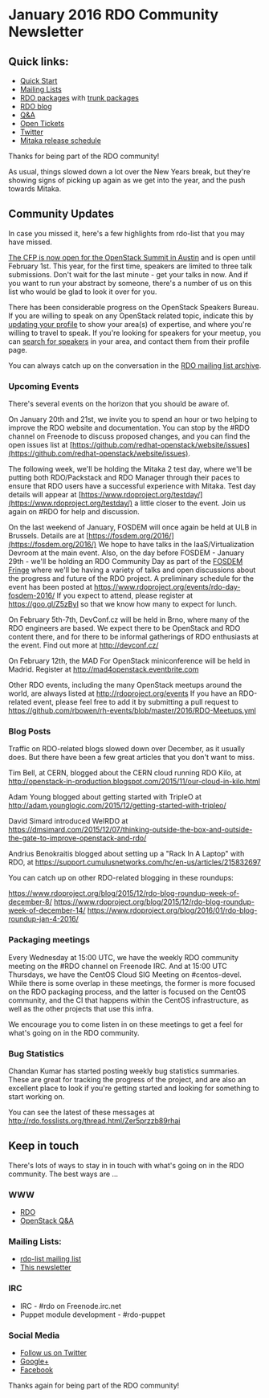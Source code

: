 # January 2016 RDO Community Newsletter

## Quick links:

* [Quick Start](http://rdoproject.org/quickstart)
* [Mailing Lists](http://rdoproject.org/Mailing_lists)
* [RDO packages](http://rdoproject.org/repos/) with [trunk packages](http://rdoproject.org/repos/openstack/openstack-trunk/)
* [RDO blog](http://rdoproject.org/blog)
* [Q&A](http://ask.openstack.org/)
* [Open Tickets](http://tm3.org/rdobugs)
* [Twitter](http://twitter.com/rdocommunity)
* [Mitaka release schedule](http://docs.openstack.org/releases/schedules/mitaka.html)

Thanks for being part of the RDO community!

As usual, things slowed down a lot over the New Years break, but
they're showing signs of picking up again as we get into the year, and
the push towards Mitaka.

## Community Updates 

In case you missed it, here's a few highlights from rdo-list that you
may have missed.

[The CFP is now open for the OpenStack Summit in Austin](https://goo.gl/q1ru8x)
 and is open until February 1st. This year,
for the first time, speakers are limited to three talk submissions.
Don't wait for the last minute - get your talks in now. And if you
want to run your abstract by someone, there's a number of us on this
list who would be glad to look it over for you.

There has been considerable progress on the OpenStack Speakers Bureau.
If you are willing to speak on any OpenStack related topic, indicate
this by [updating your profile](https://www.openstack.org/profile/speaker)
 to show your area(s) of
expertise, and where you're willing to travel to speak. If you're
looking for speakers for your meetup, you can 
[search for speakers](https://www.openstack.org/community/speakers)
in your area, and contact them from their profile page.

You can always catch up on the conversation in the 
[RDO mailing list archive](http://rdo.fosslists.org/list.html?rdo-list@redhat.com).

### Upcoming Events 

There's several events on the horizon that you should be aware of.

On January 20th and 21st, we invite you to spend an hour or two
helping to improve the RDO website and documentation. You can stop by
the #RDO channel on Freenode to discuss proposed changes, and you can
find the open issues list at
[https://github.com/redhat-openstack/website/issues](https://github.com/redhat-openstack/website/issues).

The following week, we'll be holding the Mitaka 2 test day, where
we'll be putting both RDO/Packstack and RDO Manager through their
paces to ensure that RDO users have a successful experience with
Mitaka. Test day details will appear at
[https://www.rdoproject.org/testday/](https://www.rdoproject.org/testday/)
a little closer to the event. Join us again on #RDO for help and discussion.

On the last weekend of January, FOSDEM will once again be held at ULB
in Brussels. Details are at [https://fosdem.org/2016/](https://fosdem.org/2016/)
We hope to have
talks in the IaaS/Virtualization Devroom at the main event. Also, on
the day before FOSDEM - January 29th - we'll be holding an RDO
Community Day as part of the [FOSDEM Fringe](https://fosdem.org/2016/fringe/) 
where we'll be having a variety of
talks and open discussions about the progress and future of the RDO
project. A preliminary schedule for the event has been posted at
https://www.rdoproject.org/events/rdo-day-fosdem-2016/  If you expect
to attend, please register at https://goo.gl/Z5zByI so that we know
how many to expect for lunch.

On February 5th-7th, DevConf.cz will be held in Brno, where many of
the RDO engineers are based. We expect there to be OpenStack and RDO
content there, and for there to be informal gatherings of RDO
enthusiasts at the event. Find out more at http://devconf.cz/

On February 12th, the MAD For OpenStack miniconference will be held in
Madrid. Register at http://mad4openstack.eventbrite.com

Other RDO events, including the many OpenStack meetups around the
world, are always listed at http://rdoproject.org/events  If you have
an RDO-related event, please feel free to add it by submitting a pull
request to
https://github.com/rbowen/rh-events/blob/master/2016/RDO-Meetups.yml

### Blog Posts

Traffic on RDO-related blogs slowed down over December, as it usually
does. But there have been a few great articles that you don't want to
miss.

Tim Bell, at CERN, blogged about the CERN cloud running RDO Kilo, at
http://openstack-in-production.blogspot.com/2015/11/our-cloud-in-kilo.html

Adam Young blogged about getting started with TripleO at
http://adam.younglogic.com/2015/12/getting-started-with-tripleo/

David Simard introduced WeIRDO at
https://dmsimard.com/2015/12/07/thinking-outside-the-box-and-outside-the-gate-to-improve-openstack-and-rdo/

Andrius Benokraitis blogged about setting up a "Rack In A Laptop" with
RDO, at https://support.cumulusnetworks.com/hc/en-us/articles/215832697

You can catch up on other RDO-related blogging in these roundups:

https://www.rdoproject.org/blog/2015/12/rdo-blog-roundup-week-of-december-8/
https://www.rdoproject.org/blog/2015/12/rdo-blog-roundup-week-of-december-14/
https://www.rdoproject.org/blog/2016/01/rdo-blog-roundup-jan-4-2016/

### Packaging meetings 

Every Wednesday at 15:00 UTC, we have the weekly RDO community meeting
on the #RDO channel on Freenode IRC. And at 15:00 UTC Thursdays, we
have the CentOS Cloud SIG Meeting on #centos-devel. While there is
some overlap in these meetings, the former is more focused on the RDO
packaging process, and the latter is focused on the CentOS community,
and the CI that happens within the CentOS infrastructure, as well as
the other projects that use this infra.

We encourage you to come listen in on these meetings to get a feel for
what's going on in the RDO community.

### Bug Statistics 

Chandan Kumar has started posting weekly bug statistics summaries.
These are great for tracking the progress of the project, and are also
an excellent place to look if you're getting started and looking for
something to start working on.

You can see the latest of these messages at
http://rdo.fosslists.org/thread.html/Zer5przzb89rhai

## Keep in touch 

There's lots of ways to stay in in touch with what's going on in the
RDO community. The best ways are ...


### WWW 
* [RDO](http://rdoproject.org/)
* [OpenStack Q&A](http://ask.openstack.org/ )

### Mailing Lists: 
* [rdo-list mailing list](http://www.redhat.com/mailman/listinfo/rdo-list )
* [This newsletter](http://www.redhat.com/mailman/listinfo/rdo-newsletter )

### IRC 
* IRC - #rdo on Freenode.irc.net
* Puppet module development - #rdo-puppet

### Social Media
* [Follow us on Twitter](http://twitter.com/rdocommunity )
* [Google+](http://tm3.org/rdogplus )
* [Facebook](http://facebook.com/rdocommunity)

Thanks again for being part of the RDO community!

